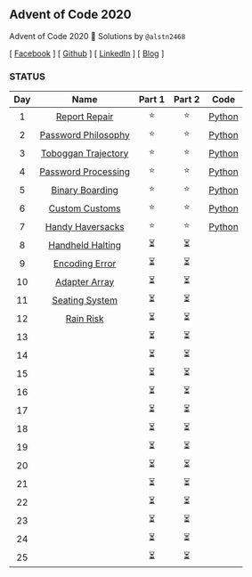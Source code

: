 ## Advent of Code 2020

Advent of Code 2020 🎄 Solutions by `@alstn2468`

[ [Facebook](https://www.facebook.com/profile.php?id=100003769223078) ] [ [Github](https://github.com/alstn2468) ] [ [LinkedIn](https://www.linkedin.com/in/minsu-kim-336289160/) ] [ [Blog](https://alstn2468.github.io/) ]

### STATUS

| Day |                            Name                            | Part 1 | Part 2 |             Code              |
| :-: | :--------------------------------------------------------: | :----: | :----: | :---------------------------: |
|  1  |    [Report Repair](https://adventofcode.com/2020/day/1)    |  ⭐️   |  ⭐️   | [Python](Python/Day1/code.py) |
|  2  | [Password Philosophy](https://adventofcode.com/2020/day/2) |  ⭐️   |  ⭐️   | [Python](Python/Day2/code.py) |
|  3  | [Toboggan Trajectory](https://adventofcode.com/2020/day/3) |  ⭐️   |  ⭐️   | [Python](Python/Day3/code.py) |
|  4  | [Password Processing](https://adventofcode.com/2020/day/4) |  ⭐️   |  ⭐️   | [Python](Python/Day4/code.py) |
|  5  |   [Binary Boarding](https://adventofcode.com/2020/day/5)   |  ⭐️   |  ⭐️   | [Python](Python/Day5/code.py) |
|  6  |   [Custom Customs](https://adventofcode.com/2020/day/6)    |  ⭐️   |  ⭐️   | [Python](Python/Day6/code.py) |
|  7  |  [Handy Haversacks](https://adventofcode.com/2020/day/7)   |  ⭐️   |  ⭐️   | [Python](Python/Day7/code.py) |
|  8  |  [Handheld Halting](https://adventofcode.com/2020/day/8)   |   ⏳   |   ⏳   |                               |
|  9  |   [Encoding Error](https://adventofcode.com/2020/day/9)    |   ⏳   |   ⏳   |                               |
| 10  |   [Adapter Array](https://adventofcode.com/2020/day/10)    |   ⏳   |   ⏳   |                               |
| 11  |   [Seating System](https://adventofcode.com/2020/day/11)   |   ⏳   |   ⏳   |                               |
| 12  |     [Rain Risk](https://adventofcode.com/2020/day/12)      |   ⏳   |   ⏳   |                               |
| 13  |                                                            |   ⏳   |   ⏳   |                               |
| 14  |                                                            |   ⏳   |   ⏳   |                               |
| 15  |                                                            |   ⏳   |   ⏳   |                               |
| 16  |                                                            |   ⏳   |   ⏳   |                               |
| 17  |                                                            |   ⏳   |   ⏳   |                               |
| 18  |                                                            |   ⏳   |   ⏳   |                               |
| 19  |                                                            |   ⏳   |   ⏳   |                               |
| 20  |                                                            |   ⏳   |   ⏳   |                               |
| 21  |                                                            |   ⏳   |   ⏳   |                               |
| 22  |                                                            |   ⏳   |   ⏳   |                               |
| 23  |                                                            |   ⏳   |   ⏳   |                               |
| 24  |                                                            |   ⏳   |   ⏳   |                               |
| 25  |                                                            |   ⏳   |   ⏳   |                               |
